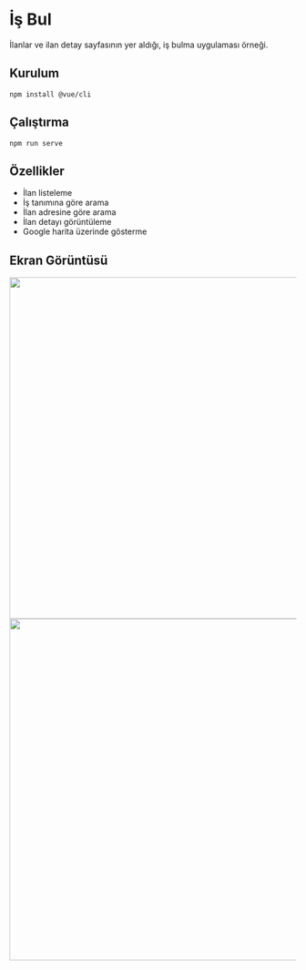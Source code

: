 <h1>İş Bul</h1>

<p>İlanlar ve ilan detay sayfasının yer aldığı, iş bulma uygulaması örneği.</p>

<h2>Kurulum</h2>
<code>npm install @vue/cli</code>

<h2>Çalıştırma</h2>
<code>npm run serve</code>
<h2>Özellikler</h2>
<ul>
  <li>İlan listeleme</li>
  <li>İş tanımına göre arama</li>
  <li>İlan adresine göre arama</li>
  <li>İlan detayı görüntüleme</li>
  <li>Google harita üzerinde gösterme</li>
</ul>
<h2>Ekran Görüntüsü</h2>
<img width="600" src="https://user-images.githubusercontent.com/31213931/57120985-756e1900-6d7d-11e9-8f4b-a96faf03e498.PNG"/>
<img width="600" src="https://user-images.githubusercontent.com/31213931/57120986-7606af80-6d7d-11e9-8e76-bcc62e4b8163.PNG"/>
